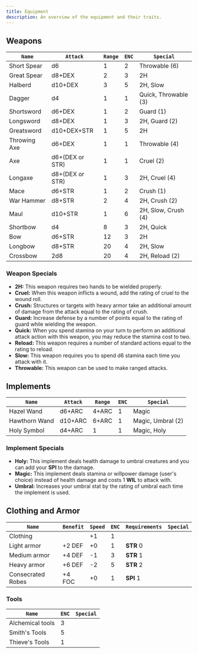 ```yaml
---
title: Equipment
description: An overview of the equipment and their traits.
---
```


## Weapons

| `Name`       | `Attack`        | `Range` | `ENC` | `Special`            |
| ------------ | --------------- | ------- | ----- | -------------------- |
| Short Spear  | d6              | 1       | 2     | Throwable (6)        |
| Great Spear  | d8+DEX          | 2       | 3     | 2H                   |
| Halberd      | d10+DEX         | 3       | 5     | 2H, Slow             |
| Dagger       | d4              | 1       | 1     | Quick, Throwable (3) |
| Shortsword   | d6+DEX          | 1       | 2     | Guard (1)            |
| Longsword    | d8+DEX          | 1       | 3     | 2H, Guard (2)        |
| Greatsword   | d10+DEX+STR     | 1       | 5     | 2H                   |
| Throwing Axe | d6+DEX          | 1       | 1     | Throwable (4)        |
| Axe          | d6+(DEX or STR) | 1       | 1     | Cruel (2)            |
| Longaxe      | d8+(DEX or STR) | 1       | 3     | 2H, Cruel (4)        |
| Mace         | d6+STR          | 1       | 2     | Crush (1)            |
| War Hammer   | d8+STR          | 2       | 4     | 2H, Crush (2)        |
| Maul         | d10+STR         | 1       | 6     | 2H, Slow, Crush (4)  |
| Shortbow     | d4              | 8       | 3     | 2H, Quick            |
| Bow          | d6+STR          | 12      | 3     | 2H                   |
| Longbow      | d8+STR          | 20      | 4     | 2H, Slow             |
| Crossbow     | 2d8             | 20      | 4     | 2H, Reload (2)       |

### Weapon Specials

- **2H:** This weapon requires two hands to be wielded properly.
- **Cruel:** When this weapon inflicts a wound, add the rating of cruel to the wound roll.
- **Crush:** Structures or targets with heavy armor take an additional amount of damage from the attack equal to the rating of crush.
- **Guard:** Increase defense by a number of points equal to the rating of guard while wielding the weapon.
- **Quick:** When you spend stamina on your turn to perform an additional attack action with this weapon, you may reduce the stamina cost to two.
- **Reload:** This weapon requires a number of standard actions equal to the rating to reload.
- **Slow:** This weapon requires you to spend d6 stamina each time you attack with it.
- **Throwable:** This weapon can be used to make ranged attacks.

## Implements

| `Name`        | `Attack` | `Range` | `ENC` | `Special`         |
| ------------- | -------- | ------- | ----- | ----------------- |
| Hazel Wand    | d6+ARC   | 4+ARC   | 1     | Magic             |
| Hawthorn Wand | d10+ARC  | 6+ARC   | 1     | Magic, Umbral (2) |
| Holy Symbol   | d4+ARC   | 1       | 1     | Magic, Holy       |

### Implement Specials

- **Holy:** This implement deals health damage to umbral creatures and you can add your **SPI** to the damage.
- **Magic:** This implement deals stamina or willpower damage (user's choice) instead of health damage and costs 1 **WIL** to attack with.
- **Umbral:** Increases your umbral stat by the rating of umbral each time the implement is used.

## Clothing and Armor

| `Name`            | `Benefit` | `Speed` | `ENC` | `Requirements` | `Special` |
| ----------------- | --------- | ------- | ----- | -------------- | --------- |
| Clothing          |           | +1      | 1     |                |           |
| Light armor       | +2 DEF    | +0      | 1     | **STR** 0      |           |
| Medium armor      | +4 DEF    | -1      | 3     | **STR** 1      |           |
| Heavy armor       | +6 DEF    | -2      | 5     | **STR** 2      |           |
| Consecrated Robes | +4 FOC    | +0      | 1     | **SPI** 1      |           |

### Tools

| `Name`           | `ENC` | `Special` |
| ---------------- | ----- | --------- |
| Alchemical tools | 3     |           |
| Smith's Tools    | 5     |           |
| Thieve's Tools   | 1     |           |
